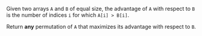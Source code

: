 Given two arrays `A` and `B` of equal size, the advantage of `A` with respect to `B` is the number of indices `i` for which `A[i] > B[i]`.

Return **any** permutation of `A` that maximizes its advantage with respect to `B`.